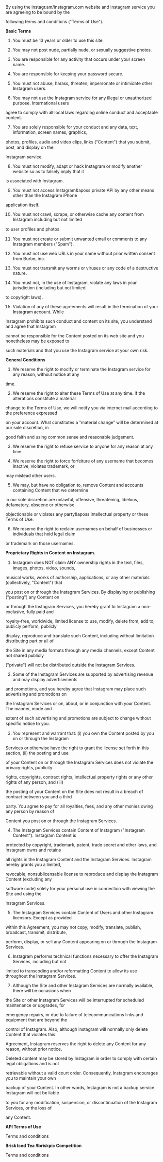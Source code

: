 By using the instagr.am/instagram.com website and Instagram service you are agreeing to be bound by the

following terms and conditions ("Terms of Use").

**Basic Terms**

1. You must be 13 years or older to use this site.

2. You may not post nude, partially nude, or sexually suggestive photos.

3. You are responsible for any activity that occurs under your screen name.

4. You are responsible for keeping your password secure.

5. You must not abuse, harass, threaten, impersonate or intimidate other Instagram users.

6. You may not use the Instagram service for any illegal or unauthorized purpose. International users

agree to comply with all local laws regarding online conduct and acceptable content.

7. You are solely responsible for your conduct and any data, text, information, screen names, graphics,

photos, proﬁles, audio and video clips, links ("Content") that you submit, post, and display on the

Instagram service.

8. You must not modify, adapt or hack Instagram or modify another website so as to falsely imply that it

is associated with Instagram.

9. You must not access Instagram&aposs private API by any other means other than the Instagram iPhone

application itself.

10. You must not crawl, scrape, or otherwise cache any content from Instagram including but not limited

to user proﬁles and photos.

11. You must not create or submit unwanted email or comments to any Instagram members ("Spam").

12. You must not use web URLs in your name without prior written consent from Burbn, inc.

13. You must not transmit any worms or viruses or any code of a destructive nature.

14. You must not, in the use of Instagram, violate any laws in your jurisdiction (including but not limited

to copyright laws).

15. Violation of any of these agreements will result in the termination of your Instagram account. While

Instagram prohibits such conduct and content on its site, you understand and agree that Instagram

cannot be responsible for the Content posted on its web site and you nonetheless may be exposed to

such materials and that you use the Instagram service at your own risk.

**General Conditions**

1. We reserve the right to modify or terminate the Instagram service for any reason, without notice at any

time.

2. We reserve the right to alter these Terms of Use at any time. If the alterations constitute a material

change to the Terms of Use, we will notify you via internet mail according to the preference expressed

on your account. What constitutes a "material change" will be determined at our sole discretion, in

good faith and using common sense and reasonable judgement.

3. We reserve the right to refuse service to anyone for any reason at any time.

4. We reserve the right to force forfeiture of any username that becomes inactive, violates trademark, or

may mislead other users.

5. We may, but have no obligation to, remove Content and accounts containing Content that we determine

in our sole discretion are unlawful, offensive, threatening, libelous, defamatory, obscene or otherwise

objectionable or violates any party&aposs intellectual property or these Terms of Use.

6. We reserve the right to reclaim usernames on behalf of businesses or individuals that hold legal claim

or trademark on those usernames.

**Proprietary Rights in Content on Instagram.**

1. Instagram does NOT claim ANY ownership rights in the text, ﬁles, images, photos, video, sounds,

musical works, works of authorship, applications, or any other materials (collectively, "Content") that

you post on or through the Instagram Services. By displaying or publishing ("posting") any Content on

or through the Instagram Services, you hereby grant to Instagram a non-exclusive, fully paid and

royalty-free, worldwide, limited license to use, modify, delete from, add to, publicly perform, publicly

display, reproduce and translate such Content, including without limitation distributing part or all of

the Site in any media formats through any media channels, except Content not shared publicly

("private") will not be distributed outside the Instagram Services.

2. Some of the Instagram Services are supported by advertising revenue and may display advertisements

and promotions, and you hereby agree that Instagram may place such advertising and promotions on

the Instagram Services or on, about, or in conjunction with your Content. The manner, mode and

extent of such advertising and promotions are subject to change without speciﬁc notice to you.

3. You represent and warrant that: (i) you own the Content posted by you on or through the Instagram

Services or otherwise have the right to grant the license set forth in this section, (ii) the posting and use

of your Content on or through the Instagram Services does not violate the privacy rights, publicity

rights, copyrights, contract rights, intellectual property rights or any other rights of any person, and (iii)

the posting of your Content on the Site does not result in a breach of contract between you and a third

party. You agree to pay for all royalties, fees, and any other monies owing any person by reason of

Content you post on or through the Instagram Services.

4. The Instagram Services contain Content of Instagram ("Instagram Content"). Instagram Content is

protected by copyright, trademark, patent, trade secret and other laws, and Instagram owns and retains

all rights in the Instagram Content and the Instagram Services. Instagram hereby grants you a limited,

revocable, nonsublicensable license to reproduce and display the Instagram Content (excluding any

software code) solely for your personal use in connection with viewing the Site and using the

Instagram Services.

5. The Instagram Services contain Content of Users and other Instagram licensors. Except as provided

within this Agreement, you may not copy, modify, translate, publish, broadcast, transmit, distribute,

perform, display, or sell any Content appearing on or through the Instagram Services.

6. Instagram performs technical functions necessary to offer the Instagram Services, including but not

limited to transcoding and/or reformatting Content to allow its use throughout the Instagram Services.

7. Although the Site and other Instagram Services are normally available, there will be occasions when

the Site or other Instagram Services will be interrupted for scheduled maintenance or upgrades, for

emergency repairs, or due to failure of telecommunications links and equipment that are beyond the

control of Instagram. Also, although Instagram will normally only delete Content that violates this

Agreement, Instagram reserves the right to delete any Content for any reason, without prior notice.

Deleted content may be stored by Instagram in order to comply with certain legal obligations and is not

retrievable without a valid court order. Consequently, Instagram encourages you to maintain your own

backup of your Content. In other words, Instagram is not a backup service. Instagram will not be liable

to you for any modiﬁcation, suspension, or discontinuation of the Instagram Services, or the loss of

any Content.

**API Terms of Use**

Terms and conditions

**Brisk Iced Tea #briskpic Competition**

Terms and conditions


